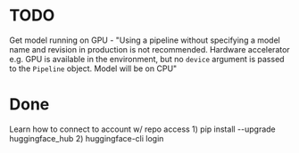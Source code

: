 # TODO
Get model running on GPU
    - "Using a pipeline without specifying a model name and revision in production is not recommended.
    Hardware accelerator e.g. GPU is available in the environment, but no `device` argument is passed to the `Pipeline`
    object. Model will be on CPU"

# Done
Learn how to connect to account w/ repo access
    1) pip install --upgrade huggingface_hub
    2) huggingface-cli login
